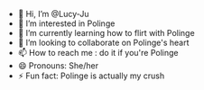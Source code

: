 - 👋 Hi, I’m @Lucy-Ju
- 👀 I’m interested in Polinge
- 🌱 I’m currently learning how to flirt with Polinge
- 💞️ I’m looking to collaborate on Polinge's heart
- 📫 How to reach me : do it if you're Polinge
- 😄 Pronouns: She/her
- ⚡ Fun fact: Polinge is actually my crush

<!---
Lucy-Ju/Lucy-Ju is a ✨ special ✨ repository because its `README.md` (this file) appears on your GitHub profile.
You can click the Preview link to take a look at your changes.
--->
